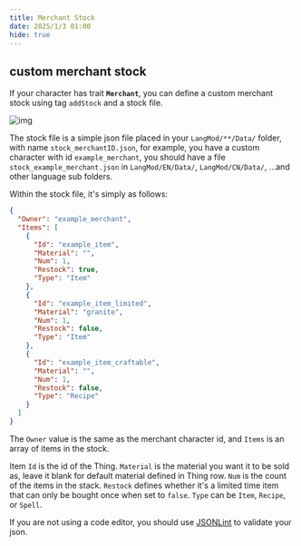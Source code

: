 ```yaml
---
title: Merchant Stock
date: 2025/1/3 01:00
hide: true
---
```


## custom merchant stock

If your character has trait **`Merchant`**, you can define a custom merchant stock using tag `addStock` and a stock file.

![img](https://i.postimg.cc/59gzM54K/image.png)

The stock file is a simple json file placed in your `LangMod/**/Data/` folder, with name `stock_merchantID.json`, for example, you have a custom character with id `example_merchant`, you should have a file `stock_example_merchant.json` in `LangMod/EN/Data/`, `LangMod/CN/Data/`, ...and other language sub folders.

Within the stock file, it's simply as follows:
```json
{
  "Owner": "example_merchant",
  "Items": [
    {
      "Id": "example_item",
      "Material": "",
      "Num": 1,
      "Restock": true,
      "Type": "Item"
    },
    {
      "Id": "example_item_limited",
      "Material": "granite",
      "Num": 1,
      "Restock": false,
      "Type": "Item"
    },
    {
      "Id": "example_item_craftable",
      "Material": "",
      "Num": 1,
      "Restock": false,
      "Type": "Recipe"
    }
  ]
}
```

The `Owner` value is the same as the merchant character id, and `Items` is an array of items in the stock. 

Item `Id` is the id of the Thing. `Material` is the material you want it to be sold as, leave it blank for default material defined in Thing row. `Num` is the count of the items in the stack. `Restock` defines whether it's a limited time item that can only be bought once when set to `false`. `Type` can be `Item`, `Recipe`, or `Spell`.

If you are not using a code editor, you should use [JSONLint](https://jsonlint.com/) to validate your json.
